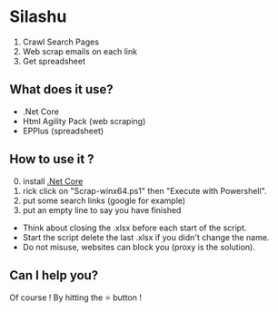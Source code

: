 # Silashu
1. Crawl Search Pages
2. Web scrap emails on each link
3. Get spreadsheet

## What does it use?
  - .Net Core
  - Html Agility Pack (web scraping)
  - EPPlus (spreadsheet)
  
## How to use it ?
0. install [.Net Core](url=https://www.microsoft.com/net/learn/get-started/windows)
1. rick click on "Scrap-winx64.ps1" then "Execute with Powershell".
2. put some search links (google for example)
3. put an empty line to say you have finished

- Think about closing the .xlsx before each start of the script.
- Start the script delete the last .xlsx if you didn't change the name.
- Do not misuse, websites can block you (proxy is the solution).

## Can I help you?
Of course ! By hitting the :star: button !
